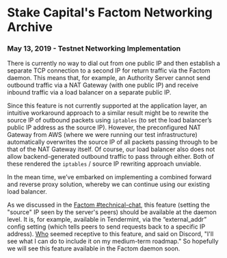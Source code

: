 # Stake Capital's Factom Networking Archive

### May 13, 2019 - Testnet Networking Implementation

There is currently no way to dial out from one public IP and then establish a separate TCP connection to a second IP for return traffic via the Factom daemon. This means that, for example, an Authority Server cannot send outbound traffic via a NAT Gateway (with one public IP) and receive inbound traffic via a load balancer on a separate public IP. 

Since this feature is not currently supported at the application layer, an intuitive workaround approach to a similar result might be to rewrite the source IP of outbound packets using `iptables` (to set the load balancer’s public IP address as the source IP). However, the preconfigured NAT Gateway from AWS (where we were running our test infrastructure) automatically overwrites the source IP of all packets passing through to be that of the NAT Gateway itself. Of course, our load balancer also does not allow backend-generated outbound traffic to pass through either. Both of these rendered the `iptables` / source IP rewriting approach unviable.

In the mean time, we’ve embarked on implementing a combined forward and reverse proxy solution, whereby we can continue using our existing load balancer.

As we discussed in the [Factom #technical-chat](https://discordapp.com/channels/419201548372017163/441597446636830721), this feature (setting the "source" IP seen by the server's peers) should be available at the daemon level. It is, for example, available in Tendermint, via the “external_addr” config setting (which tells peers to send requests back to a specific IP address). [Who](https://factomize.com/forums/members/192/) seemed receptive to this feature, and said on Discord, "I'll see what I can do to include it on my medium-term roadmap." So hopefully we will see this feature available in the Factom daemon soon.
